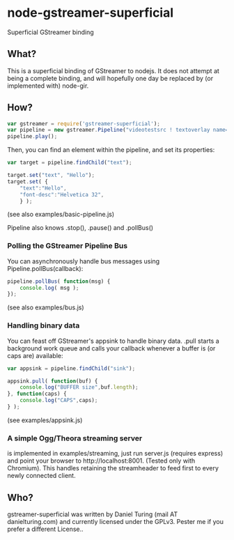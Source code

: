 node-gstreamer-superficial
==========================

Superficial GStreamer binding


## What?

This is a superficial binding of GStreamer to nodejs. It does not attempt at being a complete binding, and will hopefully one day be replaced by (or implemented with) node-gir.


## How?

```javascript
var gstreamer = require('gstreamer-superficial');
var pipeline = new gstreamer.Pipeline("videotestsrc ! textoverlay name=text ! autovideosink");
pipeline.play();
```

Then, you can find an element within the pipeline, and set its properties:

```javascript
var target = pipeline.findChild("text");

target.set("text", "Hello");
target.set( {
	"text":"Hello", 
	"font-desc":"Helvetica 32",
	} );
```

(see also examples/basic-pipeline.js)

Pipeline also knows .stop(), .pause() and .pollBus()


### Polling the GStreamer Pipeline Bus

You can asynchronously handle bus messages using Pipeline.pollBus(callback):

```javascript
pipeline.pollBus( function(msg) {
	console.log( msg );
});
```

(see also examples/bus.js)


### Handling binary data

You can feast off GStreamer's appsink to handle binary data.
.pull starts a background work queue and calls your callback whenever a buffer is (or caps are) available:

```javascript
var appsink = pipeline.findChild("sink");

appsink.pull( function(buf) {
	console.log("BUFFER size",buf.length);
}, function(caps) {
	console.log("CAPS",caps);
} );
```


(see examples/appsink.js)


### A simple Ogg/Theora streaming server

is implemented in examples/streaming, just run server.js (requires express) and point your browser to http://localhost:8001. (Tested only with Chromium). This handles retaining the streamheader to feed first to every newly connected client.


## Who?

gstreamer-superficial was written by Daniel Turing (mail AT danielturing.com) and currently licensed under the GPLv3. Pester me if you prefer a different License..

